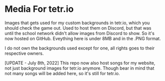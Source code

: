 # Media For tetr.io
Images that gets used for my custom backgrounds in tetr.io, which you should check the game out. Used to host them on Discord, but that was until the school network didn't allow images from Discord to show. So it's now hosted on GitHub. Eveything here is under 8MB and in the .PNG format.

I do not own the backgrounds used except for one, all rights goes to their respective owners.

[UPDATE - July 8th, 2022]
This repo now also host songs for my website, not just background images for tetr.io anymore. Though bear in mind that not many songs will be added here, so it's still for tetr.io.
